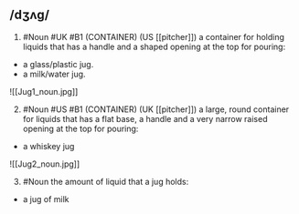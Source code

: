 ## /dʒʌɡ/  
1. #Noun #UK 
#B1
(CONTAINER) (US [[pitcher]])
a container for holding liquids that has a handle and a shaped opening at the top for pouring:

- a glass/plastic jug.
- a milk/water jug.

![[Jug1_noun.jpg]]

2. #Noun #US
#B1
(CONTAINER) (UK [[pitcher]])
a large, round container for liquids that has a flat base, a handle and a very narrow raised opening at the top for pouring:

- a whiskey jug

![[Jug2_noun.jpg]]

3. #Noun 
the amount of liquid that a jug holds:

- a jug of milk
